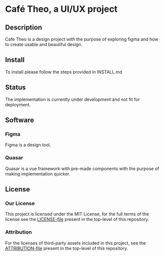 # Café Theo, a UI/UX project
## Description
Cafe Theo is a design project with the purpose of exploring figma and how to create usable and beautiful design.

## Install
To install please follow the steps provided in INSTALL.md

## Status
The implementation is currently under development and not fit for deployment.

## Software
### Figma
Figma is a design tool.

### Quasar 
Quasar is a vue framework with pre-made components with the purpose of making implementation quicker.

## License
### Our License
This project is licensed under the MIT License, for the full terms of the license see the [LICENSE-file](./LICENSE) present in the top-level of this repository.

### Attribution
For the licenses of third-party assets included in this project, see the [ATTRIBUTION-file](./ATTRIBUTION.md) present in the top-level of this repository.